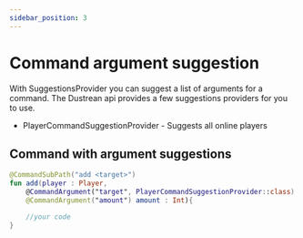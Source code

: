 ```yaml
---
sidebar_position: 3
---
```


# Command argument suggestion

With SuggestionsProvider you can suggest a list of arguments for a command.
The Dustrean api provides a few suggestions providers for you to use.

- PlayerCommandSuggestionProvider - Suggests all online players

## Command with argument suggestions

```kotlin
@CommandSubPath("add <target>")
fun add(player : Player,
	@CommandArgument("target", PlayerCommandSuggestionProvider::class) target : Player,
	@CommandArgument("amount") amount : Int){

	//your code
}
```
